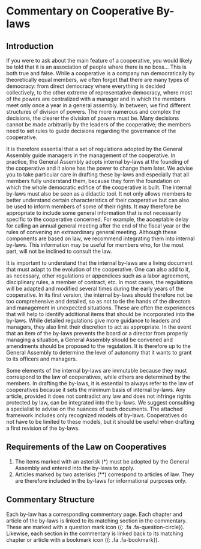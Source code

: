 ﻿Commentary on Cooperative By-laws
=================================

Introduction
------------

If you were to ask about the main feature of a cooperative, you would likely be
told that it is an association of people where there is no boss... This is both
true and false. While a cooperative is a company run democratically by
theoretically equal members, we often forget that there are many types of
democracy: from direct democracy where everything is decided collectively, to
the other extreme of representative democracy, where most of the powers are
centralized with a manager and in which the members meet only once a year in a
general assembly. In between, we find different structures of division of
powers. The more numerous and complex the decisions, the clearer the division
of powers must be. Many decisions cannot be made arbitrarily by the leaders of
the cooperative; the members need to set rules to guide decisions regarding the
governance of the cooperative.

It is therefore essential that a set of regulations adopted by the General
Assembly guide managers in the management of the cooperative. In practice, the
General Assembly adopts internal by-laws at the founding of the cooperative and
it alone has the power to change them later. We advise you to take particular
care in drafting these by-laws and especially that all members fully understand
them, because they form the foundation on which the whole democratic edifice of
the cooperative is built. The internal by-laws must also be seen as a didactic
tool. It not only allows members to better understand certain characteristics
of their cooperative but can also be used to inform members of some of their
rights. It may therefore be appropriate to include some general information
that is not necessarily specific to the cooperative concerned. For example, the
acceptable delay for calling an annual general meeting after the end of the
fiscal year or the rules of convening an extraordinary general meeting.
Although these components are based on law, we recommend integrating them into
internal by-laws. This information may be useful for members who, for the most
part, will not be inclined to consult the law.

It is important to understand that the internal by-laws are a living document
that must adapt to the evolution of the cooperative. One can also add to it, as
necessary, other regulations or appendices such as a labor agreement,
disciplinary rules, a member of contract, etc. In most cases, the regulations
will be adapted and modified several times during the early years of the
cooperative. In its first version, the internal by-laws should therefore not be
too comprehensive and detailed, so as not to tie the hands of the directors and
management in unexpected situations. These are often the experiences that will
help to identify additional items that should be incorporated into the by-laws.
While detailed regulations give more guidance to leaders and managers, they
also limit their discretion to act as appropriate. In the event that an item of
the by-laws prevents the board or a director from properly managing a situation,
a General Assembly should be convened and amendments should be proposed to the
regulation. It is therefore up to the General Assembly to determine the level
of autonomy that it wants to grant to its officers and managers.

Some elements of the internal by-laws are immutable because they must correspond
to the law of cooperatives, while others are determined by the members. In
drafting the by-laws, it is essential to always refer to the law of cooperatives
because it sets the minimum basis of internal by-laws. Any article, provided it
does not contradict any law and does not infringe rights protected by law, can
be integrated into the by-laws. We suggest consulting a specialist to advise on
the nuances of such documents. The attached framework includes only recognized
models of by-laws. Cooperatives do not have to be limited to these models, but
it should be useful when drafting a first revision of the by-laws.

Requirements of the Law on Cooperatives
---------------------------------------

1. The items marked with an asterisk (\*) must be adopted by the General
   Assembly and entered into the by-laws to apply.
2. Articles marked by two asterisks (\*\*) correspond to articles of law. They
   are therefore included in the by-laws for informational purposes only.

Commentary Structure
--------------------

Each by-law has a corresponding commentary page. Each chapter and article of
the by-laws is linked to its matching section in the commentary. These are
marked with a question mark icon ([](){: .fa .fa-question-circle}). Likewise,
each section in the commentary is linked back to its matching chapter or
article with a bookmark icon ([](){: .fa .fa-bookmark}).

